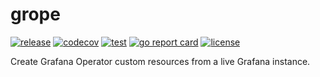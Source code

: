 # grope
[![release](https://img.shields.io/github/v/tag/clambin/grope?color=green&label=release&style=plastic)](https://github.com/clambin/grope/releases)
[![codecov](https://img.shields.io/codecov/c/gh/clambin/grope?style=plastic)](https://app.codecov.io/gh/clambin/grope)
[![test](https://github.com/clambin/grope/workflows/Test/badge.svg)](https://github.com/clambin/grope/actions)
[![go report card](https://goreportcard.com/badge/github.com/clambin/grope)](https://goreportcard.com/report/github.com/clambin/grope)
[![license](https://img.shields.io/github/license/clambin/grope?style=plastic)](LICENSE.md)

Create Grafana Operator custom resources from a live Grafana instance.